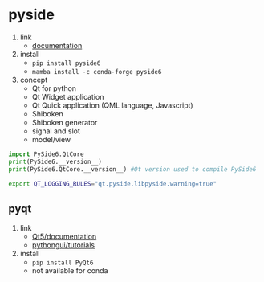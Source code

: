 # pyside

1. link
   * [documentation](https://doc.qt.io/qtforpython-6/index.html)
2. install
   * `pip install pyside6`
   * `mamba install -c conda-forge pyside6`
3. concept
   * Qt for python
   * Qt Widget application
   * Qt Quick application (QML language, Javascript)
   * Shiboken
   * Shiboken generator
   * signal and slot
   * model/view

```Python
import PySide6.QtCore
print(PySide6.__version__)
print(PySide6.QtCore.__version__) #Qt version used to compile PySide6
```

```bash
export QT_LOGGING_RULES="qt.pyside.libpyside.warning=true"
```

## pyqt

1. link
   * [Qt5/documentation](https://www.riverbankcomputing.com/static/Docs/PyQt5/introduction.html)
   * [pythongui/tutorials](https://www.pythonguis.com/pyqt6/)
2. install
   * `pip install PyQt6`
   * not available for conda
